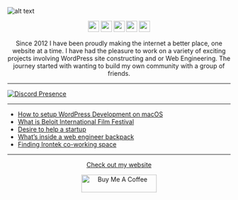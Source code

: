 ![alt text](https://github.com/nathanhenniges/nathanhenniges/blob/main/cover.png?raw=true "Github Cover")

<p align="center">
<a href="https://www.twitch.tv/mrdemonwolf"><img src="https://img.shields.io/badge/Twitch-00A2DB?&style=for-the-badge&logo=twitch&logoColor=white" height=25></a>
<a href="https://twitter.com/mrdemonwolf"><img src="https://img.shields.io/badge/Twitter-00A2DB?&style=for-the-badge&logo=Twitter&logoColor=white" height=25></a>
<a href="https://www.yotube.com/mrdemonwolf"><img src="https://img.shields.io/badge/YouTube-00A2DB?style=for-the-badge&logo=YoutUbe&logoColor=white" height=25></a>
<a href="https://www.linkedin.com/in/sam-saryon/"><img src="https://img.shields.io/badge/Nathanial_Henniges-00A2DB?style=for-the-badge&logo=browser&logoColor=white" height=25></a>
<a href="https://www.linkedin.com/in/sam-saryon/"><img src="https://img.shields.io/badge/Nathanial_Henniges-00A2DB?style=for-the-badge&logo=linkedin&logoColor=white" height=25></a>
</p>

<p align="center">
Since 2012 I have been proudly making the internet a better place, one website at a time.  I have had the pleasure to work on a variety of exciting projects involving WordPress site constructing and or Web Engineering.  The journey started with wanting to build my own community with a group of friends.
</p>

---

[![Discord Presence](https://lanyard-profile-readme.vercel.app/api/104781632166223872?hideDiscrim=true)](https://discord.com/users/104781632166223872)

---

<!-- BLOG-POST-LIST:START -->
- [How to setup WordPress Development on macOS](https://www.mrdemonwolf.com/blog/how-to-setup-a-wordpress-development-on-macos/)
- [What is Beloit International Film Festival](https://www.mrdemonwolf.com/blog/what-is-beloit-international-film-festival/)
- [Desire to help a startup](https://www.mrdemonwolf.com/blog/desire-to-help-a-startup/)
- [What’s inside a web engineer backpack](https://www.mrdemonwolf.com/blog/whats-inside-a-web-engineer-backpack/)
- [Finding Irontek co-working space](https://www.mrdemonwolf.com/blog/finding-irontek-co-working-space/)
<!-- BLOG-POST-LIST:END -->

---

<p align="center">
  <a href="https://www.mrdemonwolf.me">Check out my website</a>
</p>
<p align="center">
  <a
    href="https://www.buymeacoffee.com/mrdemonwolf"
    target="_blank"
    rel="noreferrer nofollow"
  >
    <img
      src="https://cdn.buymeacoffee.com/buttons/default-red.png"
      alt="Buy Me A Coffee"
      height="40"
      width="170"
    />
  </a>
</p>
